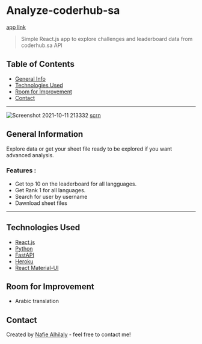 # Analyze-coderhub-sa
[app link](https://analyze-coderhub-sa.herokuapp.com)
> Simple React.js app to explore challenges and leaderboard data from coderhub.sa API

## Table of Contents
* [General Info](#general-information)
* [Technologies Used](#technologies-used)
* [Room for Improvement](#room-for-improvement)
* [Contact](#contact)


-----
![Screenshot 2021-10-11 213332](https://user-images.githubusercontent.com/16656005/136842909-9477f43b-1169-46ad-ac97-07fb1da02262.jpg)
[scrn](https://github.com/NafieAlhilaly/analyze-coderhub-sa/blob/main/img/Screenshot%202021-10-21%20073800.jpg)

## General Information
 Explore data or get your sheet file ready to be explored if you want advanced analysis.
### Features :
- Get top 10 on the leaderboard for all langguages.
- Get Rank 1 for all languages.
- Search for user by username
- Dawnload sheet files

-----
## Technologies Used
- [React.js](https://reactjs.org/)
- [Python](https://www.python.org/)
- [FastAPI](https://fastapi.tiangolo.com/tutorial/first-steps/)
- [Heroku](https://www.heroku.com)
- [React Material-UI](https://mui.com/)


## Room for Improvement
- Arabic translation



## Contact
Created by [Nafie Alhilaly](https://www.linkedin.com/in/nafie-alhilaly) - feel free to contact me!


